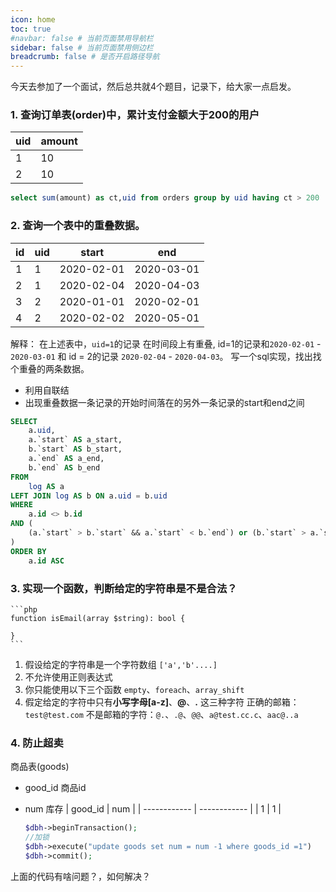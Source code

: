 ```yaml
---
icon: home
toc: true
#navbar: false # 当前页面禁用导航栏
sidebar: false # 当前页面禁用侧边栏
breadcrumb: false # 是否开启路径导航
---
```


今天去参加了一个面试，然后总共就4个题目，记录下，给大家一点启发。

### 1. 查询订单表(order)中，累计支付金额大于200的用户

|  uid |   amount|
| :------------ | :------------ |
| 1  |  10 |
| 2|  10 |

```sql
select sum(amount) as ct,uid from orders group by uid having ct > 200
```
### 2. 查询一个表中的重叠数据。

| id  |  uid |  start | end  |
| ------------ | ------------ | ------------ | ------------ |
|   1| 1  | 2020-02-01  | 2020-03-01   |
| 2  | 1  | 2020-02-04  |2020-04-03   |
|  3 | 2  | 2020-01-01  | 2020-02-01  |
|  4 | 2  | 2020-02-02  | 2020-05-01  |

解释： 在上述表中，`uid=1`的记录 在时间段上有重叠, id=1的记录和`2020-02-01` - `2020-03-01` 和 id = 2的记录 `2020-02-04` - `2020-04-03`。
写一个sql实现，找出找个重叠的两条数据。

- 利用自联结
- 出现重叠数据一条记录的开始时间落在的另外一条记录的start和end之间

```sql
SELECT
	a.uid,
	a.`start` AS a_start,
	b.`start` AS b_start,
	a.`end` AS a_end,
	b.`end` AS b_end
FROM
	log AS a
LEFT JOIN log AS b ON a.uid = b.uid
WHERE
	a.id <> b.id
AND (
	(a.`start` > b.`start` && a.`start` < b.`end`) or (b.`start` > a.`start` && b.`start` < a.end )
)
ORDER BY
	a.id ASC
```

### 3. 实现一个函数，判断给定的字符串是不是合法？
	```php
	function isEmail(array $string): bool {

	}
	```
1. 假设给定的字符串是一个字符数组 `['a','b'....]`
2. 不允许使用正则表达式
3. 你只能使用以下三个函数 `empty`、`foreach`、`array_shift`
4. 假定给定的字符中只有**小写字母[a-z]**、**\@**、**\.**  这三种字符
正确的邮箱：`test@test.com` 
不是邮箱的字符：`@.`、`.@`、`@@`、`a@test.cc.c`、`aac@..a`

### 4. 防止超卖
商品表(goods)
- good_id 商品id
- num 库存
|  good_id | num  |
| ------------ | ------------ |
| 1  | 1  |

	```php
	$dbh->beginTransaction();
  //加锁
	$dbh->execute("update goods set num = num -1 where goods_id =1")
	$dbh->commit();
	```
上面的代码有啥问题？，如何解决？

